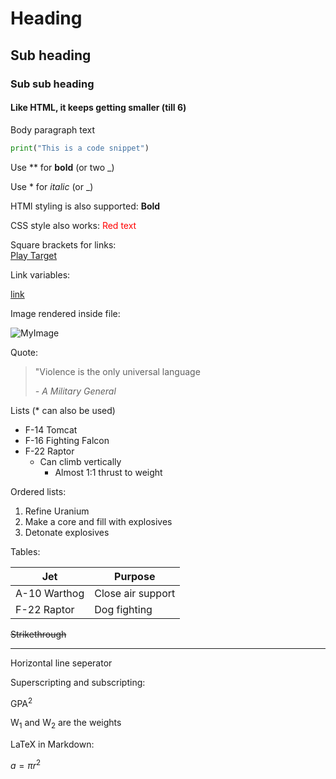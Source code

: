 # Heading
## Sub heading
### Sub sub heading
#### Like HTML, it keeps getting smaller (till 6)


Body paragraph text

```python
print("This is a code snippet")
```

Use ** for **bold** (or two _)

Use * for *italic* (or _)

HTMl styling is also supported:
<b>Bold</b>

CSS style also works:
<span style='color:red'>Red text</span>

Square brackets for links:<br>
[Play Target](https://www.bit.ly/play-target)

Link variables:

[link](reference)

[reference]: https://www.bit.ly/play-target

[comment]: <> (This is a comment)

[//]: <> (This is also a comment)

Image rendered inside file:

![MyImage](https://images.squarespace-cdn.com/content/v1/560aa322e4b0e8c4f375816d/fb6e6d20-0286-490b-b68f-7aea9e358658/7160334.jpg)

Quote:

> "Violence is the only universal language
>
>*\- A Military General*

Lists (* can also be used)
- F-14 Tomcat
- F-16 Fighting Falcon
- F-22 Raptor
    - Can climb vertically
        - Almost 1:1 thrust to weight

Ordered lists:

1. Refine Uranium
2. Make a core and fill with explosives
3. Detonate explosives

Tables:

|Jet|Purpose|
|---|---|
|A-10 Warthog|Close air support|
|F-22 Raptor|Dog fighting|

~~Strikethrough~~

--- 
Horizontal line seperator

Superscripting and subscripting:

GPA<sup>2</sup>

W<sub>1</sub> and W<sub>2</sub> are the weights

LaTeX in Markdown:

$a = \pi r^{2}$